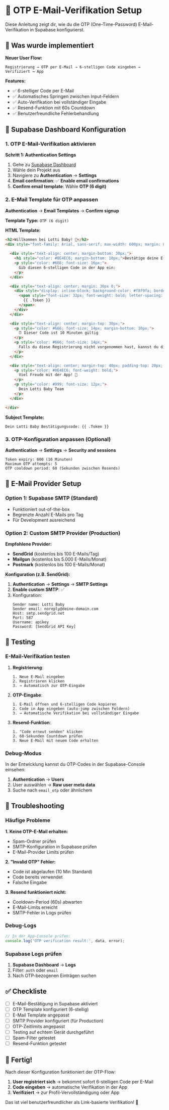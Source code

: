 # 📱 OTP E-Mail-Verifikation Setup

Diese Anleitung zeigt dir, wie du die OTP (One-Time-Password) E-Mail-Verifikation in Supabase konfigurierst.

## 🎯 Was wurde implementiert

**Neuer User Flow:**
```
Registrierung → OTP per E-Mail → 6-stelligen Code eingeben → Verifiziert → App
```

**Features:**
- ✅ 6-stelliger Code per E-Mail
- ✅ Automatisches Springen zwischen Input-Feldern
- ✅ Auto-Verifikation bei vollständiger Eingabe
- ✅ Resend-Funktion mit 60s Countdown
- ✅ Benutzerfreundliche Fehlerbehandlung

## 🔧 Supabase Dashboard Konfiguration

### 1. OTP E-Mail-Verifikation aktivieren

**Schritt 1: Authentication Settings**
1. Gehe zu [Supabase Dashboard](https://supabase.com/dashboard)
2. Wähle dein Projekt aus
3. Navigiere zu **Authentication** → **Settings**
4. **Email confirmation**: ✅ **Enable email confirmations**
5. **Confirm email template**: Wähle **OTP (6 digit)**

### 2. E-Mail Template für OTP anpassen

**Authentication** → **Email Templates** → **Confirm signup**

**Template Type:** `OTP (6 digit)`

**HTML Template:**
```html
<h2>Willkommen bei Lotti Baby! 👶</h2>
<div style="font-family: Arial, sans-serif; max-width: 600px; margin: 0 auto; padding: 20px;">
  
  <div style="text-align: center; margin-bottom: 30px;">
    <h1 style="color: #8E4EC6; margin-bottom: 10px;">Bestätige deine E-Mail</h1>
    <p style="color: #666; font-size: 16px;">
      Gib diesen 6-stelligen Code in der App ein:
    </p>
  </div>

  <div style="text-align: center; margin: 30px 0;">
    <div style="display: inline-block; background-color: #f8f9fa; border: 2px dashed #8E4EC6; border-radius: 12px; padding: 20px 30px;">
      <span style="font-size: 32px; font-weight: bold; letter-spacing: 8px; color: #8E4EC6; font-family: 'Courier New', monospace;">
        {{ .Token }}
      </span>
    </div>
  </div>

  <div style="text-align: center; margin-top: 30px;">
    <p style="color: #666; font-size: 14px; margin-bottom: 10px;">
      ⏰ Dieser Code ist 10 Minuten gültig
    </p>
    <p style="color: #666; font-size: 14px;">
      Falls du diese Registrierung nicht vorgenommen hast, kannst du diese E-Mail ignorieren.
    </p>
  </div>

  <div style="text-align: center; margin-top: 40px; padding-top: 20px; border-top: 1px solid #eee;">
    <p style="color: #8E4EC6; font-weight: bold;">
      Viel Freude mit der App! 🍼
    </p>
    <p style="color: #999; font-size: 12px;">
      Dein Lotti Baby Team
    </p>
  </div>

</div>
```

**Subject Template:**
```
Dein Lotti Baby Bestätigungscode: {{ .Token }}
```

### 3. OTP-Konfiguration anpassen (Optional)

**Authentication** → **Settings** → **Security and sessions**

```
Token expiry: 600 (10 Minuten)
Maximum OTP attempts: 5
OTP cooldown period: 60 (Sekunden zwischen Resends)
```

## 📧 E-Mail Provider Setup

### Option 1: Supabase SMTP (Standard)
- Funktioniert out-of-the-box
- Begrenzte Anzahl E-Mails pro Tag
- Für Development ausreichend

### Option 2: Custom SMTP Provider (Production)

**Empfohlene Provider:**
- **SendGrid** (kostenlos bis 100 E-Mails/Tag)
- **Mailgun** (kostenlos bis 5.000 E-Mails/Monat)
- **Postmark** (kostenlos bis 100 E-Mails/Monat)

**Konfiguration (z.B. SendGrid):**
1. **Authentication** → **Settings** → **SMTP Settings**
2. **Enable custom SMTP**: ✅
3. Konfiguration:
   ```
   Sender name: Lotti Baby
   Sender email: noreply@deine-domain.com
   Host: smtp.sendgrid.net
   Port: 587
   Username: apikey
   Password: [SendGrid API Key]
   ```

## 🧪 Testing

### E-Mail-Verifikation testen

1. **Registrierung**:
   ```
   1. Neue E-Mail eingeben
   2. Registrieren klicken
   3. → Automatisch zur OTP-Eingabe
   ```

2. **OTP-Eingabe**:
   ```
   1. E-Mail öffnen und 6-stelligen Code kopieren
   2. Code in App eingeben (auto-jump zwischen Feldern)
   3. → Automatische Verifikation bei vollständiger Eingabe
   ```

3. **Resend-Funktion**:
   ```
   1. "Code erneut senden" klicken
   2. 60-Sekunden Countdown prüfen
   3. Neue E-Mail mit neuem Code erhalten
   ```

### Debug-Modus

In der Entwicklung kannst du OTP-Codes in der Supabase-Console einsehen:
1. **Authentication** → **Users**
2. User auswählen → **Raw user meta data**
3. Suche nach `email_otp` oder ähnlichem

## 🚨 Troubleshooting

### Häufige Probleme

**1. Keine OTP-E-Mail erhalten:**
- Spam-Ordner prüfen
- SMTP-Konfiguration in Supabase prüfen
- E-Mail-Provider Limits prüfen

**2. "Invalid OTP" Fehler:**
- Code ist abgelaufen (10 Min Standard)
- Code bereits verwendet
- Falsche Eingabe

**3. Resend funktioniert nicht:**
- Cooldown-Period (60s) abwarten
- E-Mail-Limits erreicht
- SMTP-Fehler in Logs prüfen

### Debug-Logs

```javascript
// In der App-Console prüfen:
console.log('OTP verification result:', data, error);
```

### Supabase Logs prüfen

1. **Supabase Dashboard** → **Logs**
2. Filter: `auth` oder `email`
3. Nach OTP-bezogenen Einträgen suchen

## ✅ Checkliste

- [ ] E-Mail-Bestätigung in Supabase aktiviert
- [ ] OTP Template konfiguriert (6-stellig)
- [ ] E-Mail Template angepasst
- [ ] SMTP Provider konfiguriert (für Production)
- [ ] OTP-Zeitlimits angepasst
- [ ] Testing auf echtem Gerät durchgeführt
- [ ] Spam-Filter getestet
- [ ] Resend-Funktion getestet

## 🎉 Fertig!

Nach dieser Konfiguration funktioniert der OTP-Flow:

1. **User registriert sich** → bekommt sofort 6-stelligen Code per E-Mail
2. **Code eingeben** → automatische Verifikation in der App  
3. **Verifiziert** → zur Profil-Vervollständigung oder App

Das ist viel benutzerfreundlicher als Link-basierte Verifikation! 🚀
